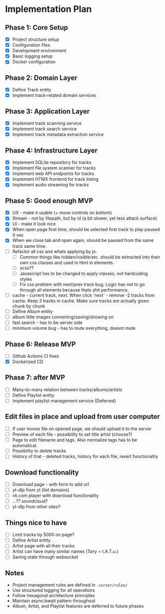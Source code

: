 # Implementation Plan

## Phase 1: Core Setup
- [x] Project structure setup
- [x] Configuration files
- [x] Development environment
- [x] Basic logging setup
- [x] Docker configuration

## Phase 2: Domain Layer
- [x] Define Track entity
- [x] Implement track-related domain services

## Phase 3: Application Layer
- [x] Implement track scanning service
- [x] Implement track search service
- [x] Implement track metadata extraction service

## Phase 4: Infrastructure Layer
- [x] Implement SQLite repository for tracks
- [x] Implement file system scanner for tracks
- [x] Implement web API endpoints for tracks
- [x] Implement HTMX frontend for track listing
- [x] Implement audio streaming for tracks

## Phase 5: Good enough MVP

- [x] UX - make it usable (+ move controls on bottom)
- [x] Stream - not by filepath, but by id (a bit slower, yet less attack surface)
- [x] UI - make it look nice
- [x] When open page first time, should be selected first track to play paused 0 sec
- [x] When we close tab and open again, should be paused from the same track same time.
- [ ] Refactor all css and whats applying by js:
  - [ ] Common things like hidden/visible/etc. should be extracted into their own css classes and used in html in elements.
  - [ ] scss??
  - [ ] Javascript has to be changed to apply classes, not hardcoding styles
  - [ ] Fix css problem with next/prev track bug. Logic has not to go through all elements because thats shit performance.
- [ ] cache - current track, next. When click 'next' - remove -2 tracks from cache. Keep 3 tracks in cache. Make sure tracks are actually given chunk by chunk
- [ ] Define Album entity
- [ ] album little images converting/saving/showing on
- [ ] fast search - has to be server side
- [ ] minimum volume bug - has to mute everything, doesnt mute

## Phase 6: Release MVP

- [ ] Github Actions CI fixes
- [x] Dockerized CD

## Phase 7: after MVP

- [ ] Many-to-many relation between tracks/albums/artists
- [ ] Define Playlist entity
- [ ] Implement playlist management service (Deferred)

## Edit files in place and upload from user computer

- [ ] If user moves file on opened page, we should upload it to the server
- [ ] Preview of each file - possibility to set title artist (choose?)
- [ ] Page to edit filename and tags. Also normalize tags has to be automatical.
- [ ] Possibility to delete tracks
- [ ] History of that - deleted tracks, history for each file, revert functionality

## Download functionality

- [ ] Download page - with form to add url
- [ ] yt-dlp from yt (list domains)
- [ ] vk.com player with download functionality
- [ ] ...?? soundcloud?
- [ ] yt-dlp from other sites?

## Things nice to have

- [ ] Limit tracks by 5000 on page?
- [ ] Define Artist entity
- [ ] Artist page with all their tracks
- [ ] Artist can have many similar names (Тату = t.A.T.u.)
- [ ] Saving state through websocket

## Notes
- Project management rules are defined in `.cursor/rules/`
- Use structured logging for all operations
- Follow hexagonal architecture principles
- Maintain async/await pattern throughout
- Album, Artist, and Playlist features are deferred to future phases
